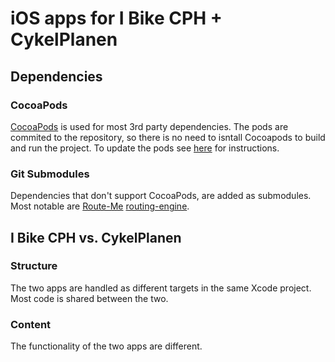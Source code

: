 # iOS apps for I Bike CPH + CykelPlanen 

## Dependencies
### CocoaPods
[CocoaPods](http://cocoapods.org) is used for most 3rd party dependencies. The pods are commited to the repository, so there is no need to isntall Cocoapods to build and run the project. To update the pods see [here](http://guides.cocoapods.org/using/getting-started.html) for instructions. 
### Git Submodules
Dependencies that don't support CocoaPods, are added as submodules. Most notable are [Route-Me](https://github.com/ibikecph/route-me) [routing-engine](https://github.com/ibikecph/routing-engine).

## I Bike CPH vs. CykelPlanen
### Structure
The two apps are handled as different targets in the same Xcode project. Most code is shared between the two.
### Content
The functionality of the two apps are different.
